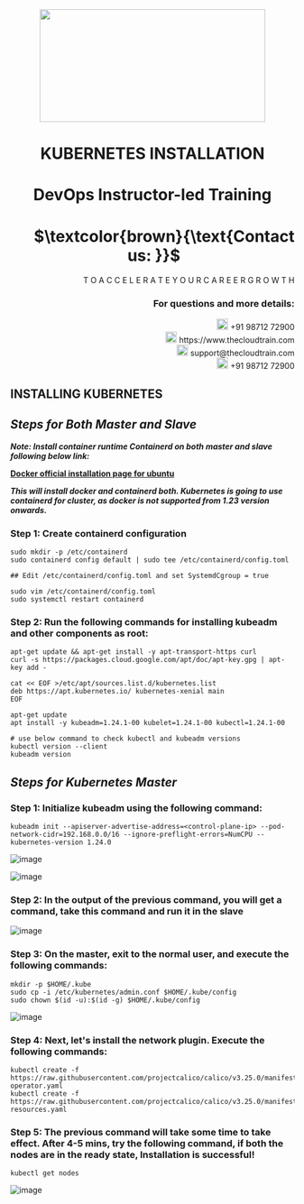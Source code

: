 <div align="center">
<img src=https://static.wixstatic.com/media/1c706c_a5df0ad56f894928bf858a74ba744b32~mv2.png/v1/fit/w_2500,h_1330,al_c/1c706c_a5df0ad56f894928bf858a74ba744b32~mv2.png width="400" height="200">
 </div>

# <div align="center"> KUBERNETES INSTALLATION </p>

# <div align="center"> DevOps Instructor-led Training </div>

# <div align="right"> $`\textcolor{brown}{\text{Contact us: }}`$  &emsp;&emsp;&emsp;&emsp;&emsp;&emsp;&emsp; </div>

<div align="right"> T O A C C E L E R A T E Y O U R C A R E E R G R O W T H </div>

### <div align="right"> For questions and more details: </div>

<div align="right"> <img src=https://w7.pngwing.com/pngs/759/922/png-transparent-telephone-logo-iphone-telephone-call-smartphone-phone-electronics-text-trademark-thumbnail.png width="20" height="20"> +91 98712 72900 </div>

<div align="right"> <img src=https://pbs.twimg.com/profile_images/1450734615946219520/jmBHQRRa_400x400.jpg width="20" height="20"> https://www.thecloudtrain.com </div>

<div align="right"> <img src=https://icons.iconarchive.com/icons/martz90/circle/512/email-icon.png width="20" height="20"> support@thecloudtrain.com </div>

<div align="right"> <img src=https://png.pngtree.com/png-vector/20221018/ourmid/pngtree-whatsapp-icon-png-image_6315990.png width="20" height="20"> +91 98712 72900 </div>

## INSTALLING KUBERNETES

## _Steps for Both Master and Slave_

_**Note: Install container runtime Containerd on both master and slave following below link:**_

[**Docker official installation page for ubuntu**](https://docs.docker.com/engine/install/ubuntu/)

_**This will install docker and containerd both. Kubernetes is going to use containerd for cluster, as docker is not supported from 1.23 version onwards.**_

### Step 1: Create containerd configuration

```
sudo mkdir -p /etc/containerd
sudo containerd config default | sudo tee /etc/containerd/config.toml

## Edit /etc/containerd/config.toml and set SystemdCgroup = true

sudo vim /etc/containerd/config.toml 
sudo systemctl restart containerd
```

### Step 2: Run the following commands for installing kubeadm and other components as root:

```
apt-get update && apt-get install -y apt-transport-https curl
curl -s https://packages.cloud.google.com/apt/doc/apt-key.gpg | apt-key add -

cat << EOF >/etc/apt/sources.list.d/kubernetes.list
deb https://apt.kubernetes.io/ kubernetes-xenial main
EOF

apt-get update
apt install -y kubeadm=1.24.1-00 kubelet=1.24.1-00 kubectl=1.24.1-00

# use below command to check kubectl and kubeadm versions
kubectl version --client
kubeadm version
```

## _Steps for Kubernetes Master_

### Step 1: Initialize kubeadm using the following command:

`kubeadm init --apiserver-advertise-address=<control-plane-ip> --pod-network-cidr=192.168.0.0/16 --ignore-preflight-errors=NumCPU --kubernetes-version 1.24.0`

![image](https://user-images.githubusercontent.com/37858762/236329634-6ab0e61d-9b2d-40fe-9795-d1d2467c7fc9.png)

![image](https://user-images.githubusercontent.com/37858762/236329650-7e0734f0-92de-4dbf-b30d-47aee1882bd0.png)

### Step 2: In the output of the previous command, you will get a command, take this command and run it in the slave

![image](https://user-images.githubusercontent.com/37858762/236329676-42421c73-8afa-4a93-968b-98343cbd42d2.png)

### Step 3: On the master, exit to the normal user, and execute the following commands:

```
mkdir -p $HOME/.kube
sudo cp -i /etc/kubernetes/admin.conf $HOME/.kube/config
sudo chown $(id -u):$(id -g) $HOME/.kube/config
```

![image](https://user-images.githubusercontent.com/37858762/236329750-ef0d3114-ce34-4745-8d53-f793f2496bb0.png)

### Step 4: Next, let's install the network plugin. Execute the following commands:

```
kubectl create -f https://raw.githubusercontent.com/projectcalico/calico/v3.25.0/manifests/tigera-operator.yaml
kubectl create -f https://raw.githubusercontent.com/projectcalico/calico/v3.25.0/manifests/custom-resources.yaml
```

### Step 5: The previous command will take some time to take effect. After 4-5 mins, try the following command, if both the nodes are in the ready state, Installation is successful!

`kubectl get nodes`

![image](https://user-images.githubusercontent.com/37858762/236329783-bd96c5b1-e2ca-4149-8b9a-960d97dc5c52.png)
